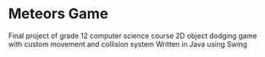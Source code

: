 # Meteors Game
  Final project of grade 12 computer science course
  2D object dodging game with custom movement and collision system
  Written in Java using Swing
  
